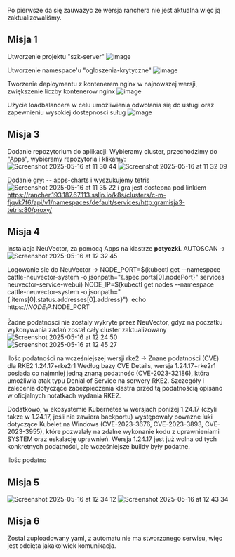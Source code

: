 Po pierwsze da się zauwazyc ze wersja ranchera nie jest aktualna więc ją zaktualizowaliśmy.

## Misja 1
Utworzenie projektu "szk-server"
![image](https://github.com/user-attachments/assets/f89adae4-5cfa-4ea1-aae0-cee90a7eb7a3)


Utworzenie namespace'u "ogloszenia-krytyczne"
![image](https://github.com/user-attachments/assets/30d448af-36d7-46a2-a77d-24f26183207e)


Tworzenie deploymentu z kontenerem nginx w najnowszej wersji, zwiększenie liczby kontenerow nginx
![image](https://github.com/user-attachments/assets/00fefbb4-a198-4793-b8ba-f5d2b3e0447c)

Użycie loadbalancera w celu umożliwienia odwołania się do usługi oraz zapewnieniu wysokiej dostepnosci suług
![image](https://github.com/user-attachments/assets/60807293-020e-483d-9341-6059ffed84c4)


## Misja 3
  Dodanie repozytorium do aplikacji:
  Wybieramy cluster, przechodzimy do "Apps", wybieramy repozytoria i klikamy:
  ![Screenshot 2025-05-16 at 11 30 44](https://github.com/user-attachments/assets/08cefac9-338c-4b7c-b3dc-c60cd094ffa9)
  ![Screenshot 2025-05-16 at 11 32 09](https://github.com/user-attachments/assets/a5048d48-fe12-44f8-a00f-c2cce6188d3f)

  Dodanie gry:
  -- apps-charts i wyszukujemy tetris
![Screenshot 2025-05-16 at 11 35 22](https://github.com/user-attachments/assets/fc7617fe-4b4a-406b-aabf-ccba79b6bb6d)
i gra jest dostepna pod linkiem
https://rancher.193.187.67.113.sslip.io/k8s/clusters/c-m-fjqvk7f6/api/v1/namespaces/default/services/http:gramisja3-tetris:80/proxy/

## Misja 4
Instalacja NeuVector, za pomocą Apps na klastrze **potyczki**.
AUTOSCAN ->
![Screenshot 2025-05-16 at 12 32 45](https://github.com/user-attachments/assets/81bc4411-dda1-4c8c-b83f-d2aa1140ec24)

Logowanie sie do NeuVector ->
  NODE_PORT=$(kubectl get --namespace cattle-neuvector-system -o jsonpath="{.spec.ports[0].nodePort}" services neuvector-service-webui)
  NODE_IP=$(kubectl get nodes --namespace cattle-neuvector-system -o jsonpath="{.items[0].status.addresses[0].address}") 
  echo https://$NODE_IP:$NODE_PORT

Żadne podatnosci nie zostaly wykryte przez NeuVector, gdyz na poczatku wykonywania zadań został cały cluster zaktualizowany 
![Screenshot 2025-05-16 at 12 24 50](https://github.com/user-attachments/assets/079096c0-fa22-4c8e-aba0-d799668c9b97)
![Screenshot 2025-05-16 at 12 45 27](https://github.com/user-attachments/assets/a8d7f42e-2fab-4827-9edd-ad57ec698bf8)

Ilośc podatności na wcześniejszej wersji rke2 -> 
  Znane podatności (CVE) dla RKE2 1.24.17+rke2r1
Według bazy CVE Details, wersja 1.24.17+rke2r1 posiada co najmniej jedną znaną podatność (CVE-2023-32186), która umożliwia atak typu Denial of Service na serwery RKE2. Szczegóły i zalecenia dotyczące zabezpieczenia klastra przed tą podatnością opisano w oficjalnych notatkach wydania RKE2.


Dodatkowo, w ekosystemie Kubernetes w wersjach poniżej 1.24.17 (czyli także w 1.24.17, jeśli nie zawiera backportu) występowały poważne luki dotyczące Kubelet na Windows (CVE-2023-3676, CVE-2023-3893, CVE-2023-3955), które pozwalały na zdalne wykonanie kodu z uprawnieniami SYSTEM oraz eskalację uprawnień. Wersja 1.24.17 jest już wolna od tych konkretnych podatności, ale wcześniejsze buildy były podatne.

Ilośc podatno
## Misja 5
![Screenshot 2025-05-16 at 12 34 12](https://github.com/user-attachments/assets/a4f0d076-95f0-446b-845a-b87d3e0ad339)
![Screenshot 2025-05-16 at 12 43 34](https://github.com/user-attachments/assets/42542068-d126-44f5-95ab-413e8057f6bc)

## Misja 6
Zostal zuploadowany yaml, z automatu nie ma stworzonego serwisu, więc jest odcięta jakakolwiek komunikacja.
